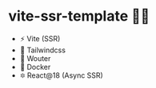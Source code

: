 # vite-ssr-template 💁‍♂️

- ⚡ Vite (SSR)
- 🌊 Tailwindcss
- 🐒 Wouter
- 🚢 Docker
- 🔯 React@18 (Async SSR)

